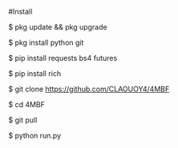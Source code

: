 #Install

 $ pkg update && pkg upgrade

 $ pkg install python git

 $ pip install requests bs4 futures

 $ pip install rich

 $ git clone https://github.com/CLAOUOY4/4MBF

 $ cd 4MBF

 $ git pull

 $ python run.py


